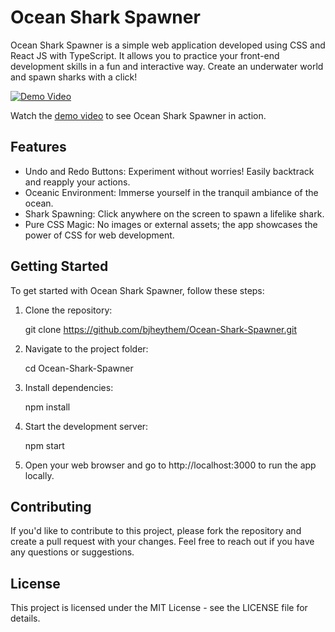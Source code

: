 # Ocean Shark Spawner

Ocean Shark Spawner is a simple web application developed using CSS and React JS with TypeScript. It allows you to practice your front-end development skills in a fun and interactive way. Create an underwater world and spawn sharks with a click!

[![Demo Video](https://img.youtube.com/vi/lZ4QQOY_CbQ/2.jpg)](https://youtu.be/lZ4QQOY_CbQ)

Watch the [demo video](https://youtu.be/lZ4QQOY_CbQ) to see Ocean Shark Spawner in action.

## Features

- Undo and Redo Buttons: Experiment without worries! Easily backtrack and reapply your actions.
- Oceanic Environment: Immerse yourself in the tranquil ambiance of the ocean.
- Shark Spawning: Click anywhere on the screen to spawn a lifelike shark.
- Pure CSS Magic: No images or external assets; the app showcases the power of CSS for web development.

## Getting Started

To get started with Ocean Shark Spawner, follow these steps:

1. Clone the repository:

   git clone https://github.com/bjheythem/Ocean-Shark-Spawner.git

2. Navigate to the project folder:

   cd Ocean-Shark-Spawner

3. Install dependencies:

   npm install

4. Start the development server:

   npm start

5. Open your web browser and go to http://localhost:3000 to run the app locally.

## Contributing

If you'd like to contribute to this project, please fork the repository and create a pull request with your changes. Feel free to reach out if you have any questions or suggestions.

## License

This project is licensed under the MIT License - see the LICENSE file for details.
